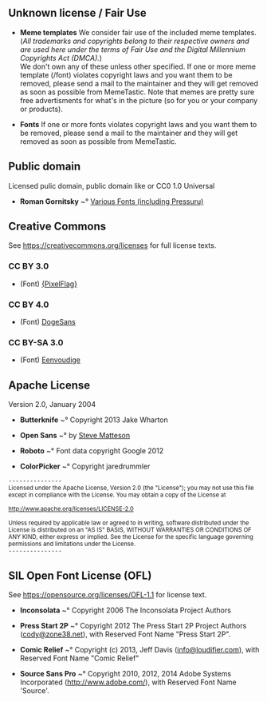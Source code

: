 ## Unknown license / Fair Use
* **Meme templates**
We consider fair use of the included meme templates. (*All trademarks and copyrights belong to their respective owners and are used here under the terms of Fair Use and the Digital Millennium Copyrights Act (DMCA).*)  
We don't own any of these unless other specified. If one or more meme template (/font) violates copyright laws and
you want them to be removed, please send a mail to the maintainer and they will get
removed as soon as possible from MemeTastic. Note that memes are pretty sure free
advertisments for what's in the picture (so for you or your company or products).  

* **Fonts**
If one or more fonts violates copyright laws and you want them to be removed,
please send a mail to the maintainer and they will get removed as soon as possible from MemeTastic.  


## Public domain
Licensed pulic domain, public domain like or CC0 1.0 Universal

* **Roman Gornitsky**
~° [Various Fonts (including Pressuru)](http://abstrkt.ru/index.php?p=freefonts)  


## Creative Commons
See <https://creativecommons.org/licenses> for full license texts.  
### CC BY 3.0
* (Font) [{PixelFlag}](https://fontstruct.com/fontstructions/show/578475/pixelflag)

### CC BY 4.0
* (Font) [DogeSans](http://dogesans.info/)

### CC BY-SA 3.0
* (Font) [Eenvoudige](http://www.1001fonts.com/eenvoudige-batik-font.html)


## Apache License
Version 2.0, January 2004  

* **Butterknife**
~° Copyright 2013 Jake Wharton

* **Open Sans**
~° by [Steve Matteson](https://www.myfonts.com/person/Steve_Matteson/)

* **Roboto**
~° Font data copyright Google 2012

* **ColorPicker**
~° Copyright jaredrummler
 

`---------------`  
<small>Licensed under the Apache License, Version 2.0 (the "License");
you may not use this file except in compliance with the License.
You may obtain a copy of the License at

http://www.apache.org/licenses/LICENSE-2.0

Unless required by applicable law or agreed to in writing, software
distributed under the License is distributed on an "AS IS" BASIS,
WITHOUT WARRANTIES OR CONDITIONS OF ANY KIND, either express or implied.
See the License for the specific language governing permissions and
limitations under the License.</small>  
`---------------`  

<!--
## The MIT License (MIT)

`---------------`  
<small>Permission is hereby granted, free of charge, to any person obtaining a copy
of this software and associated documentation files (the "Software"), to deal
in the Software without restriction, including without limitation the rights
to use, copy, modify, merge, publish, distribute, sublicense, and/or sell
copies of the Software, and to permit persons to whom the Software is
furnished to do so, subject to the following conditions:

The above copyright notice and this permission notice shall be included in all
copies or substantial portions of the Software.

THE SOFTWARE IS PROVIDED "AS IS", WITHOUT WARRANTY OF ANY KIND, EXPRESS OR
IMPLIED, INCLUDING BUT NOT LIMITED TO THE WARRANTIES OF MERCHANTABILITY,
FITNESS FOR A PARTICULAR PURPOSE AND NONINFRINGEMENT. IN NO EVENT SHALL THE
AUTHORS OR COPYRIGHT HOLDERS BE LIABLE FOR ANY CLAIM, DAMAGES OR OTHER
LIABILITY, WHETHER IN AN ACTION OF CONTRACT, TORT OR OTHERWISE, ARISING FROM,
OUT OF OR IN CONNECTION WITH THE SOFTWARE OR THE USE OR OTHER DEALINGS IN THE
SOFTWARE.</small>  
`---------------`  
-->
<!--
## The 3-Clause BSD License (BSD)
* **BottomSheet**
~° Copyright 2015 Flipboard  

`---------------`  
<small>Redistribution and use in source and binary forms, with or without modification, are permitted provided that the following conditions are met:

1. Redistributions of source code must retain the above copyright notice, this list of conditions and the following disclaimer.

2. Redistributions in binary form must reproduce the above copyright notice, this list of conditions and the following disclaimer in the documentation and/or other materials provided with the distribution.

3. Neither the name of the copyright holder nor the names of its contributors may be used to endorse or promote products derived from this software without specific prior written permission.

THIS SOFTWARE IS PROVIDED BY THE COPYRIGHT HOLDERS AND CONTRIBUTORS "AS IS" AND ANY EXPRESS OR IMPLIED WARRANTIES, INCLUDING, BUT NOT LIMITED TO, THE IMPLIED WARRANTIES OF MERCHANTABILITY AND FITNESS FOR A PARTICULAR PURPOSE ARE DISCLAIMED. IN NO EVENT SHALL THE COPYRIGHT HOLDER OR CONTRIBUTORS BE LIABLE FOR ANY DIRECT, INDIRECT, INCIDENTAL, SPECIAL, EXEMPLARY, OR CONSEQUENTIAL DAMAGES (INCLUDING, BUT NOT LIMITED TO, PROCUREMENT OF SUBSTITUTE GOODS OR SERVICES; LOSS OF USE, DATA, OR PROFITS; OR BUSINESS INTERRUPTION) HOWEVER CAUSED AND ON ANY THEORY OF LIABILITY, WHETHER IN CONTRACT, STRICT LIABILITY, OR TORT (INCLUDING NEGLIGENCE OR OTHERWISE) ARISING IN ANY WAY OUT OF THE USE OF THIS SOFTWARE, EVEN IF ADVISED OF THE POSSIBILITY OF SUCH DAMAGE.</small>  
`---------------`  
-->

## SIL Open Font License  (OFL)
See <https://opensource.org/licenses/OFL-1.1> for license text.  

* **Inconsolata**
~° Copyright 2006 The Inconsolata Project Authors  

* **Press Start 2P**
~° Copyright 2012 The Press Start 2P Project Authors (cody@zone38.net), with Reserved Font Name "Press Start 2P".  

* **Comic Relief**
~° Copyright (c) 2013, Jeff Davis (info@loudifier.com), with Reserved Font Name "Comic Relief"  

* **Source Sans Pro**
~° Copyright 2010, 2012, 2014 Adobe Systems Incorporated (http://www.adobe.com/), with Reserved Font Name 'Source'.  
